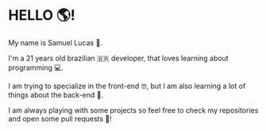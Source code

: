 # HELLO 🌎!

My name is Samuel Lucas 👋.

I'm a 21 years old brazilian 🇧🇷 developer, that loves learning about programming 💻.

I am trying to specialize in the front-end 🤓, but I am also learning a lot of things about the back-end 😬.

I am always playing with some projects so feel free to check my repositories and open some pull requests 🙏!


